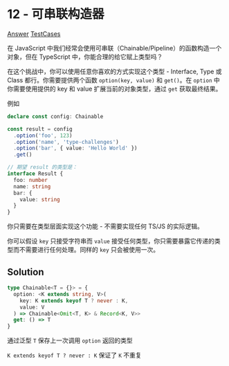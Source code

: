 # 12 - 可串联构造器

[Answer](https://github.com/lybenson/ts-checker/blob/master/src/12-medium-chainable-options/template.ts) [TestCases](https://github.com/lybenson/ts-checker/blob/master/src/12-medium-chainable-options/test-cases.ts)

在 JavaScript 中我们经常会使用可串联（Chainable/Pipeline）的函数构造一个对象，但在 TypeScript 中，你能合理的给它赋上类型吗？

在这个挑战中，你可以使用任意你喜欢的方式实现这个类型 - Interface, Type 或 Class 都行。你需要提供两个函数 `option(key, value)` 和 `get()`。在 `option` 中你需要使用提供的 key 和 value 扩展当前的对象类型，通过 `get` 获取最终结果。

例如

```ts
declare const config: Chainable

const result = config
  .option('foo', 123)
  .option('name', 'type-challenges')
  .option('bar', { value: 'Hello World' })
  .get()

// 期望 result 的类型是：
interface Result {
  foo: number
  name: string
  bar: {
    value: string
  }
}
```

你只需要在类型层面实现这个功能 - 不需要实现任何 TS/JS 的实际逻辑。

你可以假设 `key` 只接受字符串而 `value` 接受任何类型，你只需要暴露它传递的类型而不需要进行任何处理。同样的 `key` 只会被使用一次。

## Solution

```ts
type Chainable<T = {}> = {
  option: <K extends string, V>(
    key: K extends keyof T ? never : K,
    value: V
  ) => Chainable<Omit<T, K> & Record<K, V>>
  get: () => T
}
```

通过泛型 `T` 保存上一次调用 `option` 返回的类型

`K extends keyof T ? never : K` 保证了 `K` 不重复

